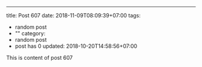 ---
title: Post 607
date: 2018-11-09T08:09:39+07:00
tags:
  - random post
  - ""
category:
  - random post
  - post has 0
updated: 2018-10-20T14:58:56+07:00

This is content of post 607
